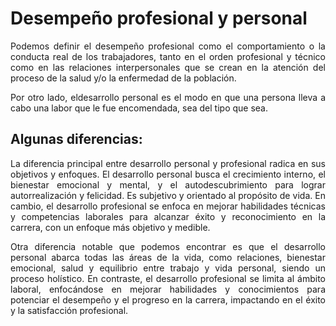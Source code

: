 # Desempeño profesional y personal

<p align="justify">
Podemos definir el desempeño profesional como el comportamiento o la conducta real de los trabajadores, tanto en el orden profesional y técnico como en las relaciones interpersonales que se crean en la atención del proceso de la salud y/o la enfermedad de la población.
</p>

<p align="justify">
Por otro lado, eldesarrollo personal es el modo en que una persona lleva a cabo una labor que le fue encomendada, sea del tipo que sea.
</p>

## Algunas diferencias:

<p align="justify">
La diferencia principal entre desarrollo personal y profesional radica en sus objetivos y enfoques. El desarrollo personal busca el crecimiento interno, el bienestar emocional y mental, y el autodescubrimiento para lograr autorrealización y felicidad. Es subjetivo y orientado al propósito de vida. En cambio, el desarrollo profesional se enfoca en mejorar habilidades técnicas y competencias laborales para alcanzar éxito y reconocimiento en la carrera, con un enfoque más objetivo y medible.
</p>

<p align="justify">
Otra diferencia notable que podemos encontrar es que el desarrollo personal abarca todas las áreas de la vida, como relaciones, bienestar emocional, salud y equilibrio entre trabajo y vida personal, siendo un proceso holístico. En contraste, el desarrollo profesional se limita al ámbito laboral, enfocándose en mejorar habilidades y conocimientos para potenciar el desempeño y el progreso en la carrera, impactando en el éxito y la satisfacción profesional.
</p>
